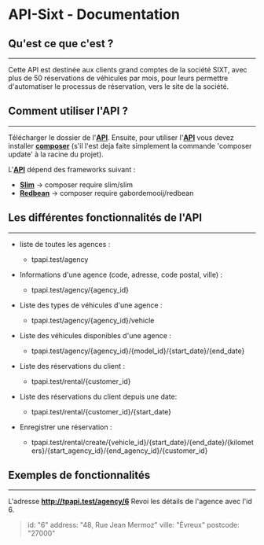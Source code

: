 <h1> API-Sixt - Documentation</h1>

## Qu'est ce que c'est ?
----------------------------------------------

Cette API est destinée aux clients grand comptes de la société SIXT, 
avec plus de 50 réservations de véhicules par mois,
pour leurs permettre d'automatiser le processus de réservation,
vers le site de la société.




## Comment utiliser l'API ?
----------------------------------------------

Télécharger le dossier de l'**[API](https://github.com/tguyonnet/api-sixt/archive/master.zip)**.
Ensuite, pour utiliser l'**[API](https://github.com/tguyonnet/api-sixt/archive/master.zip)** vous devez installer **[composer](https://getcomposer.org/)** (s'il l'est deja faite simplement la commande
'composer update' à la racine du projet).

L'**[API](https://github.com/tguyonnet/api-sixt/archive/master.zip)** dépend des frameworks suivant :
- **[Slim](https://www.slimframework.com/)** -> composer require slim/slim
- **[Redbean](https://www.redbeanphp.com/index.php)** -> composer require gabordemooij/redbean




## Les différentes fonctionnalités de l'API
----------------------------------------------

- liste de toutes les agences :
  - tpapi.test/agency


- Informations d'une agence (code, adresse, code postal, ville) :
  - tpapi.test/agency/{agency_id}


- Liste des types de véhicules d'une agence :
  - tpapi.test/agency/{agency_id}/vehicle


- Liste des véhicules disponibles d'une agence :
  - tpapi.test/agency/{agency_id}/{model_id}/{start_date}/{end_date}


- Liste des réservations du client :
  - tpapi.test/rental/{customer_id}


- Liste des réservations du client depuis une date:
  - tpapi.test/rental/{customer_id}/{start_date}


- Enregistrer une réservation :
  - tpapi.test/rental/create/{vehicle_id}/{start_date}/{end_date}/{kilometers}/{start_agency_id}/{end_agency_id}/{customer_id}




## Exemples de fonctionnalités
----------------------------------------------

L'adresse **http://tpapi.test/agency/6**
Revoi les détails de l'agence avec l'id 6.

> id:         "6" address:	"48, Rue Jean Mermoz" ville: "Évreux" postcode:	"27000"

